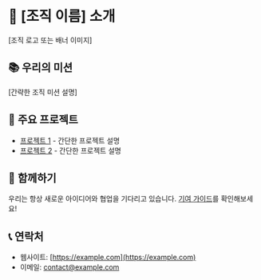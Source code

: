 # 🌟 [조직 이름] 소개

[조직 로고 또는 배너 이미지]

## 📚 우리의 미션
[간략한 조직 미션 설명]

## 🚀 주요 프로젝트
- [프로젝트 1](링크) - 간단한 프로젝트 설명
- [프로젝트 2](링크) - 간단한 프로젝트 설명

## 🤝 함께하기
우리는 항상 새로운 아이디어와 협업을 기다리고 있습니다. [기여 가이드](링크)를 확인해보세요!

## 📞 연락처
- 웹사이트: [https://example.com](https://example.com)
- 이메일: contact@example.com
